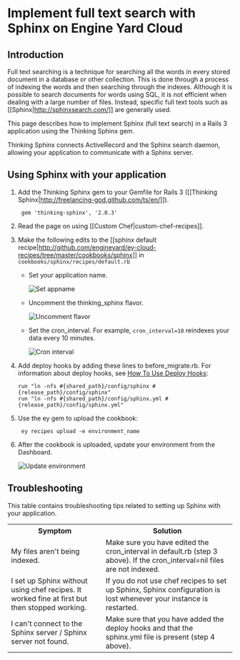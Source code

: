 # Implement full text search with Sphinx on Engine Yard Cloud

## Introduction

Full text searching is a technique for searching all the words in every stored document in a database or other collection. This is done through a process of indexing the words and then searching through the indexes. Although it is possible to search documents for words using SQL, it is not efficient when dealing with a large number of files. Instead, specific full text tools such as [[Sphinx|http://sphinxsearch.com/]] are generally used.

This page describes how to implement Sphinx (full text search) in a Rails 3 application using the Thinking Sphinx gem.  

Thinking Sphinx connects ActiveRecord and the Sphinx search daemon, allowing your application to communicate with a Sphinx server.
	
## Using Sphinx with your application

1. Add the Thinking Sphinx gem to your Gemfile for Rails 3 ([[Thinking Sphinx|http://freelancing-god.github.com/ts/en/]]).

        gem 'thinking-sphinx', '2.0.3'
	
2. Read the page on using [[Custom Chef|custom-chef-recipes]].

3. Make the following edits to the [[sphinx default recipe|http://github.com/engineyard/ey-cloud-recipes/tree/master/cookbooks/sphinx]] in `cookbooks/sphinx/recipes/default.rb`

    * Set your application name.  

        ![Set appname](images/sphinx_appname.png)

    * Uncomment the thinking_sphinx flavor. 

        ![Uncomment flavor](images/sphinx_flavor.png)

	* Set the cron_interval. For example, `cron_interval=10` reindexes your data every 10 minutes. 

        ![Cron interval](images/sphinx_cron.png)

4. 	Add deploy hooks by adding these lines to before_migrate.rb. For information about deploy hooks, see [How To Use Deploy Hooks](http://docs.engineyard.com/appcloud/howtos/deployment/use-deploy-hooks-with-engine-yard-appcloud):  

        run "ln -nfs #{shared_path}/config/sphinx #{release_path}/config/sphinx"  
        run "ln -nfs #{shared_path}/config/sphinx.yml #{release_path}/config/sphinx.yml"  

5. Use the ey gem to upload the cookbook: 

        ey recipes upload -e environment_name

5. After the cookbook is uploaded, update your environment from the Dashboard.

	![Update environment](images/sphinx_update.jpg)
	

<h2 id="topic6"> Troubleshooting</h2>

This table contains troubleshooting tips related to setting up Sphinx with your application.

<table>
	  <tr>
	    <th>Symptom</th><th>Solution</th>
	  </tr>
	  <tr>
	    <td>My files aren't being indexed. </td> 
		<td> Make sure you have edited the cron_interval in default.rb (step 3 above). If the cron_interval=nil files are not indexed.  </td>
	  </tr>
	  <tr>
	    <td>I set up Sphinx without using chef recipes. It worked fine at first but then stopped working.</td>
		<td>If you do not use chef recipes to set up Sphinx, Sphinx configuration is lost whenever your instance is restarted.</td>
	</tr>
	<tr>
		<td>I can't connect to the Sphinx server / Sphinx server not found.</td>
		<td>Make sure that you have added the deploy hooks and that the sphinx.yml file is present (step 4 above).
</td>
	  </tr>
	</table>

	